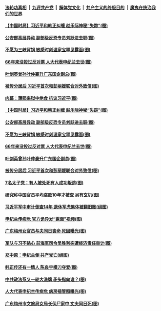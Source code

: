 ####  [法轮功真相](../../../../basic/blob/master/README.md?t=06291102) &nbsp;|&nbsp; [九评共产党](../../../../9ping.md/blob/master/README.md?t=06291102) &nbsp;|&nbsp; [解体党文化](../../../../jtdwh.md/blob/master/README.md?t=06291102)  &nbsp;|&nbsp; [共产主义的终极目的](../../../../gczydzjmd.md/blob/master/README.md?t=06291102) &nbsp;|&nbsp; [魔鬼在统治我们的世界](../../../../mgztzwmdsj.md/blob/master/README.md?t=06291102) 

#### [【中国时局】习近平和韩正纠缠 赵乐际神秘“失踪”(图)](../pages/p2/938000.md?t=06291102) 

#### [公安部高层异动 副部级反恐专员刘跃进去职(图)](../pages/p2/937979.md?t=06291102) 

#### [不愿为三峡背锅 敏感时刻温家宝罕见露面(图)](../pages/p2/937952.md?t=06291102) 

#### [66年来没投过反对票 人大代表申纪兰去世(图)](../pages/p2/937957.md?t=06291102) 

#### [叶剑英曾孙叶仲豪升广东国企副总(图)](../pages/p2/937934.md?t=06291102) 

#### [被传分居后 习近平首次和彭丽媛联合对外致信(图)](../pages/p2/937940.md?t=06291102) 

#### [内幕：薄熙来狱中绝食 抗议习近平(图)](../pages/p2/938062.md?t=06291102) 

#### [【中国时局】习近平和韩正纠缠 赵乐际神秘“失踪”(图)](../pages/p2/938000.md?t=06291102) 

#### [公安部高层异动 副部级反恐专员刘跃进去职(图)](../pages/p2/937979.md?t=06291102) 

#### [不愿为三峡背锅 敏感时刻温家宝罕见露面(图)](../pages/p2/937952.md?t=06291102) 

#### [66年来没投过反对票 人大代表申纪兰去世(图)](../pages/p2/937957.md?t=06291102) 

#### [叶剑英曾孙叶仲豪升广东国企副总(图)](../pages/p2/937934.md?t=06291102) 

#### [被传分居后 习近平首次和彭丽媛联合对外致信(图)](../pages/p2/937940.md?t=06291102) 

#### [7名太子党：有人被处死有人成功叛逃(图)](../pages/p2/937879.md?t=06291102) 

#### [研究称中国官员平均腐败10年才被查 另有玄机(图)](../pages/p2/937887.md?t=06291102) 

#### [习近平军中审计倒查14年 退休军虎集体被翻旧账(组图)](../pages/p2/937850.md?t=06291102) 

#### [申纪兰传病危 官方诡异发“露面”视频(图)](../pages/p2/937795.md?t=06291102) 

#### [广东梅州女官员与夫同日丧命 死因曝光(图)](../pages/p2/937750.md?t=06291102) 

#### [军队与习不贴心 前海军司令吴胜利突遭经济责任审计(图)](../pages/p2/937735.md?t=06291102) 

#### [郑中原：申纪兰倒 共产党亡(组图)](../pages/p2/937697.md?t=06291102) 

#### [韩正传还有一情人 陈良宇横刀夺爱(图)](../pages/p2/937553.md?t=06291102) 

#### [中共政法系又一轮大洗牌 矛头指向谁？(图)](../pages/p2/937678.md?t=06291102) 



#### [人大代表申纪兰传病危 病房插管照曝光(图)](../pages/p2/937647.md?t=06291102) 

#### [广东梅州市文旅局女局长伏尸家中 丈夫同日死(图)](../pages/p2/937624.md?t=06291102) 

